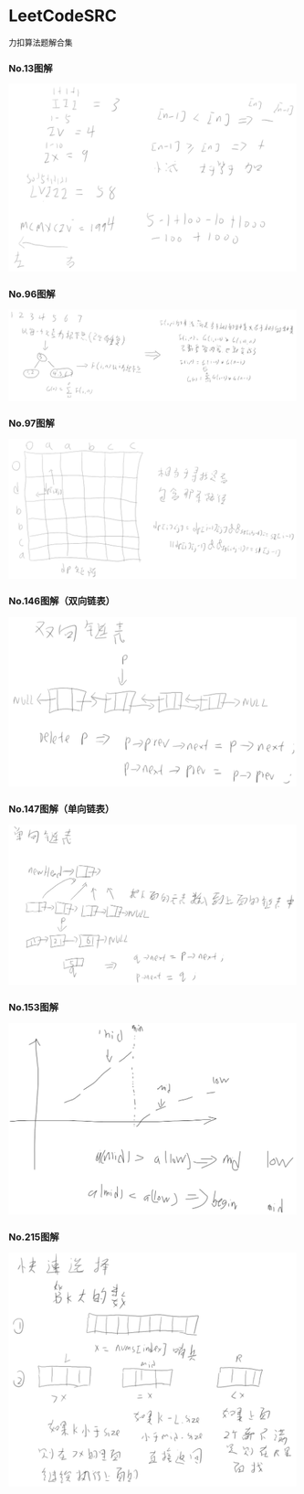 # LeetCodeSRC
力扣算法题解合集

### No.13图解
<img src="resource/No.13.png" alt="No.13" style="zoom:80%;" />

### No.96图解
<img src="resource/No.96.png" alt="No.96" style="zoom:80%;" />

### No.97图解
<img src="resource/No.97.png" alt="No.97" style="zoom:80%;" />

### No.146图解（双向链表）
<img src="resource/No.146.png" alt="No.146" style="zoom:80%;" />

### No.147图解（单向链表）
<img src="resource/No.147.png" alt="No.147" style="zoom:80%;" />

### No.153图解
<img src="resource/No.153.png" alt="No.153" style="zoom:80%;" />

### No.215图解
<img src="resource/No.215.png" alt="No.215" style="zoom:80%;" />
